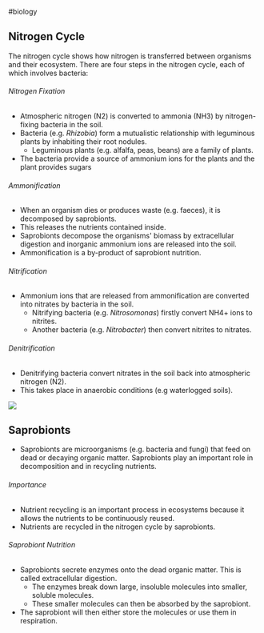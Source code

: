 #biology

## Nitrogen Cycle
The nitrogen cycle shows how nitrogen is transferred between organisms and their ecosystem. There are four steps in the nitrogen cycle, each of which involves bacteria:

###### Nitrogen Fixation
- Atmospheric nitrogen (N2) is converted to ammonia (NH3) by nitrogen-fixing bacteria in the soil.
- Bacteria (e.g. *Rhizobia*) form a mutualistic relationship with leguminous plants by inhabiting their root nodules.
    - Leguminous plants (e.g. alfalfa, peas, beans) are a family of plants.
- The bacteria provide a source of ammonium ions for the plants and the plant provides sugars

###### Ammonification
- When an organism dies or produces waste (e.g. faeces), it is decomposed by saprobionts.
- This releases the nutrients contained inside.
- Saprobionts decompose the organisms' biomass by extracellular digestion and inorganic ammonium ions are released into the soil.
- Ammonification is a by-product of saprobiont nutrition.

###### Nitrification
- Ammonium ions that are released from ammonification are converted into nitrates by bacteria in the soil.
    - Nitrifying bacteria (e.g. *Nitrosomonas*) firstly convert NH4+ ions to nitrites.
    - Another bacteria (e.g. *Nitrobacter*) then convert nitrites to nitrates.

###### Denitrification
- Denitrifying bacteria convert nitrates in the soil back into atmospheric nitrogen (N2).
- This takes place in anaerobic conditions (e.g waterlogged soils).

![](https://image-v2.cdn.app.senecalearning.com/2018-11/22b11fd5-08ec-46a7-a560-24e2645fc272/nitrogen-cycle-,f_cover,h_400,w_600.png)

## Saprobionts
- Saprobionts are microorganisms (e.g. bacteria and fungi) that feed on dead or decaying organic matter. Saprobionts play an important role in decomposition and in recycling nutrients.

###### Importance
- Nutrient recycling is an important process in ecosystems because it allows the nutrients to be continuously reused.
- Nutrients are recycled in the nitrogen cycle by saprobionts.

###### Saprobiont Nutrition
- Saprobionts secrete enzymes onto the dead organic matter. This is called extracellular digestion.
    - The enzymes break down large, insoluble molecules into smaller, soluble molecules.
    - These smaller molecules can then be absorbed by the saprobiont.
- The saprobiont will then either store the molecules or use them in respiration.
